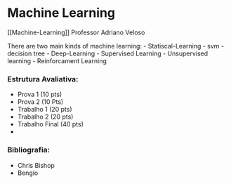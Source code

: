 # Machine Learning
[[Machine-Learning]]
Professor Adriano Veloso


There are two main kinds of machine learning:
	- Statiscal-Learning
		- svm
		- decision tree
	- Deep-Learning
		- Supervised Learning
		- Unsupervised learning
		- Reinforcament Learning
### Estrutura Avaliativa:
- Prova 1 (10 pts)
- Prova 2 (10 Pts)
- Trabalho 1 (20 pts)
- Trabalho 2 (20 pts)
- Trabalho Final (40 pts)
- 
### Bibliografia:
 - Chris Bishop
 - Bengio